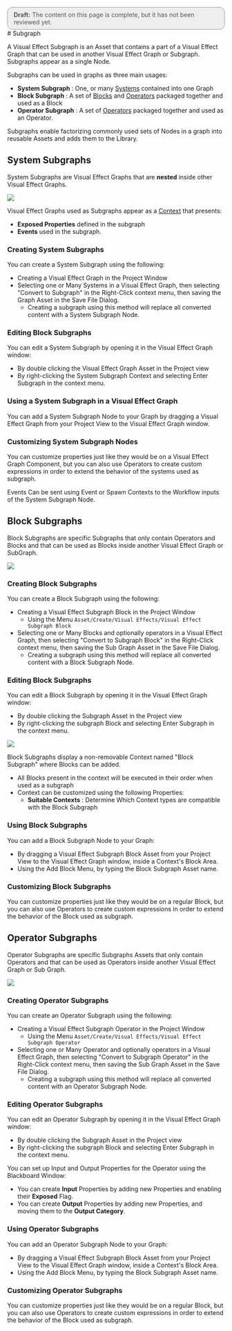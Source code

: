 <div style="border: solid 1px #999; border-radius:12px; background-color:#EEE; padding: 8px; padding-left:14px; color: #555; font-size:14px;"><b>Draft:</b> The content on this page is complete, but it has not been reviewed yet.</div>
# Subgraph

A Visual Effect Subgraph is an Asset that contains a part of a Visual Effect Graph that can be used in another Visual Effect Graph or Subgraph. Subgraphs appear as a single Node.

Subgraphs can be used in graphs as three main usages:

* **System Subgraph** :  One, or many [Systems](Systems.md) contained into one Graph
* **Block Subgraph** : A set of [Blocks](Blocks.md) and [Operators](Operators.md) packaged together and used as a Block
* **Operator Subgraph** : A set of [Operators](Operators.md) packaged together and used as an Operator.

Subgraphs enable factorizing commonly used sets of Nodes in a graph into reusable Assets and adds them to the Library.

## System Subgraphs

System Subgraphs are Visual Effect Graphs that are **nested** inside other Visual Effect Graphs.

![](Images/SystemSubgraph.png)

Visual Effect Graphs used as Subgraphs appear as a [Context](Contexts.md) that presents:

* **Exposed Properties** defined in the subgraph
* **Events** used in the subgraph.

### Creating System Subgraphs

You can create a System Subgraph using the following:

* Creating a Visual Effect Graph in the Project Window
* Selecting one or Many Systems in a Visual Effect Graph, then selecting "Convert to Subgraph" in the Right-Click context menu, then saving the Graph Asset in the Save File Dialog.
  * Creating a subgraph using this method will replace all converted content with a System Subgraph Node.

### Editing Block Subgraphs

You can edit a System Subgraph by opening it in the Visual Effect Graph window:

- By double clicking the Visual Effect Graph Asset in the Project view
- By right-clicking the System Subgraph Context and selecting Enter Subgraph in the context menu.

### Using a System Subgraph in a Visual Effect Graph

You can add a System Subgraph Node to your Graph by dragging a Visual Effect Graph from your Project View to the Visual Effect Graph window.

### Customizing System Subgraph Nodes

You can customize properties just like they would be on a Visual Effect Graph Component, but you can also use Operators to create custom expressions in order to extend the behavior of the systems used as subgraph.

Events Can be sent using Event or Spawn Contexts to the Workflow inputs of the System Subgraph Node.

## Block Subgraphs

Block Subgraphs are specific Subgraphs that only contain Operators and Blocks and that can be used as Blocks inside another Visual Effect Graph or SubGraph.

![](Images/BlockSubgraph.png)

### Creating Block Subgraphs

You can create a Block Subgraph using the following:

- Creating a Visual Effect Subgraph Block in the Project Window
  - Using the Menu `Asset/Create/Visual Effects/Visual Effect Subgraph Block`
- Selecting one or Many Blocks and optionally operators in a Visual Effect Graph, then selecting "Convert to Subgraph Block" in the Right-Click context menu, then saving the Sub Graph Asset in the Save File Dialog.
  - Creating a subgraph using this method will replace all converted content with a Block Subgraph Node.

### Editing Block Subgraphs

You can edit a Block Subgraph by opening it in the Visual Effect Graph window:

* By double clicking the Subgraph Asset in the Project view
* By right-clicking the subgraph Block and selecting Enter Subgraph in the context menu.



![](Images/BlockSubgraphContext.png)

Block Subgraphs display a non-removable Context named "Block Subgraph" where Blocks can be added.

* All Blocks present in the context will be executed in their order when used as a subgraph
* Context can be customized using the following Properties:
  * **Suitable Contexts** : Determine Which Context types are compatible with the Block Subgraph

### Using Block Subgraphs

You can add a Block Subgraph Node to your Graph:

*  By dragging a Visual Effect Subgraph Block Asset from your Project View to the Visual Effect Graph window, inside a Context's Block Area.
* Using the Add Block Menu, by typing the Block Subgraph Asset name.

### Customizing Block Subgraphs

You can customize properties just like they would be on a regular Block, but you can also use Operators to create custom expressions in order to extend the behavior of the Block used as subgraph.

## Operator Subgraphs

Operator Subgraphs are specific Subgraphs Assets that only contain Operators and that can be used as Operators inside another Visual Effect Graph or Sub Graph.

![](Images/OperatorSubgraph.png)

### Creating Operator Subgraphs

You can create an Operator Subgraph using the following:

- Creating a Visual Effect Subgraph Operator in the Project Window
  - Using the Menu `Asset/Create/Visual Effects/Visual Effect Subgraph Operator`
- Selecting one or Many Operator and optionally operators in a Visual Effect Graph, then selecting "Convert to Subgraph Operator" in the Right-Click context menu, then saving the Sub Graph Asset in the Save File Dialog.
  - Creating a subgraph using this method will replace all converted content with an Operator Subgraph Node.

### Editing Operator Subgraphs

You can edit an Operator Subgraph by opening it in the Visual Effect Graph window:

- By double clicking the Subgraph Asset in the Project view
- By right-clicking the subgraph Block and selecting Enter Subgraph in the context menu.

You can set up Input and Output Properties for the Operator using the Blackboard Window:

* You can create **Input** Properties by adding new Properties and enabling their **Exposed** Flag.
* You can create **Output** Properties by adding new Properties, and moving them to the **Output Category**.

### Using Operator Subgraphs

You can add an Operator Subgraph Node to your Graph:

- By dragging a Visual Effect Subgraph Block Asset from your Project View to the Visual Effect Graph window, inside a Context's Block Area.
- Using the Add Block Menu, by typing the Block Subgraph Asset name.

### Customizing Operator Subgraphs

You can customize properties just like they would be on a regular Block, but you can also use Operators to create custom expressions in order to extend the behavior of the Block used as subgraph.